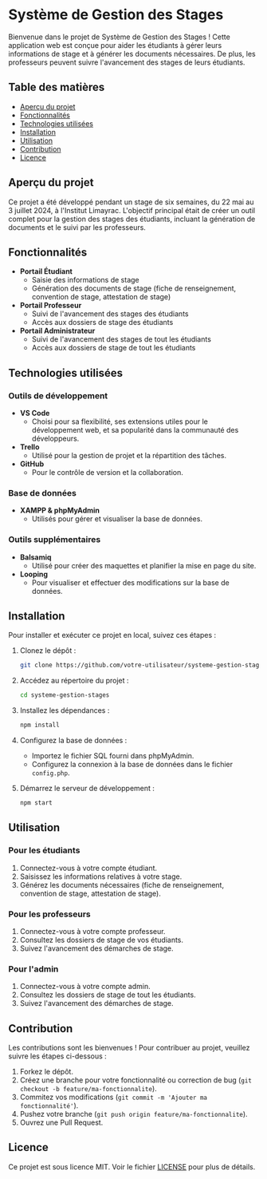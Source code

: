 # Système de Gestion des Stages

Bienvenue dans le projet de Système de Gestion des Stages ! Cette application web est conçue pour aider les étudiants à gérer leurs informations de stage et à générer les documents nécessaires. De plus, les professeurs peuvent suivre l'avancement des stages de leurs étudiants.

## Table des matières

- [Aperçu du projet](#aperçu-du-projet)
- [Fonctionnalités](#fonctionnalités)
- [Technologies utilisées](#technologies-utilisées)
- [Installation](#installation)
- [Utilisation](#utilisation)
- [Contribution](#contribution)
- [Licence](#licence)

## Aperçu du projet

Ce projet a été développé pendant un stage de six semaines, du 22 mai au 3 juillet 2024, à l'Institut Limayrac. L'objectif principal était de créer un outil complet pour la gestion des stages des étudiants, incluant la génération de documents et le suivi par les professeurs.

## Fonctionnalités

- **Portail Étudiant**
  - Saisie des informations de stage
  - Génération des documents de stage (fiche de renseignement, convention de stage, attestation de stage)
- **Portail Professeur**
  - Suivi de l'avancement des stages des étudiants
  - Accès aux dossiers de stage des étudiants
- **Portail Administrateur**
  - Suivi de l'avancement des stages de tout les étudiants
  - Accès aux dossiers de stage de tout les étudiants

## Technologies utilisées

### Outils de développement

- **VS Code**
  - Choisi pour sa flexibilité, ses extensions utiles pour le développement web, et sa popularité dans la communauté des développeurs.
- **Trello**
  - Utilisé pour la gestion de projet et la répartition des tâches.
- **GitHub**
  - Pour le contrôle de version et la collaboration.

### Base de données

- **XAMPP & phpMyAdmin**
  - Utilisés pour gérer et visualiser la base de données.

### Outils supplémentaires

- **Balsamiq**
  - Utilisé pour créer des maquettes et planifier la mise en page du site.
- **Looping**
  - Pour visualiser et effectuer des modifications sur la base de données.

## Installation

Pour installer et exécuter ce projet en local, suivez ces étapes :

1. Clonez le dépôt :
    ```sh
    git clone https://github.com/votre-utilisateur/systeme-gestion-stages.git
    ```
2. Accédez au répertoire du projet :
    ```sh
    cd systeme-gestion-stages
    ```
3. Installez les dépendances :
    ```sh
    npm install
    ```
4. Configurez la base de données :
    - Importez le fichier SQL fourni dans phpMyAdmin.
    - Configurez la connexion à la base de données dans le fichier `config.php`.

5. Démarrez le serveur de développement :
    ```sh
    npm start
    ```

## Utilisation

### Pour les étudiants

1. Connectez-vous à votre compte étudiant.
2. Saisissez les informations relatives à votre stage.
3. Générez les documents nécessaires (fiche de renseignement, convention de stage, attestation de stage).

### Pour les professeurs

1. Connectez-vous à votre compte professeur.
2. Consultez les dossiers de stage de vos étudiants.
3. Suivez l'avancement des démarches de stage.

### Pour l'admin

1. Connectez-vous à votre compte admin.
2. Consultez les dossiers de stage de tout les étudiants.
3. Suivez l'avancement des démarches de stage.

## Contribution

Les contributions sont les bienvenues ! Pour contribuer au projet, veuillez suivre les étapes ci-dessous :

1. Forkez le dépôt.
2. Créez une branche pour votre fonctionnalité ou correction de bug (`git checkout -b feature/ma-fonctionnalite`).
3. Commitez vos modifications (`git commit -m 'Ajouter ma fonctionnalité'`).
4. Pushez votre branche (`git push origin feature/ma-fonctionnalite`).
5. Ouvrez une Pull Request.

## Licence

Ce projet est sous licence MIT. Voir le fichier [LICENSE](LICENSE) pour plus de détails.

